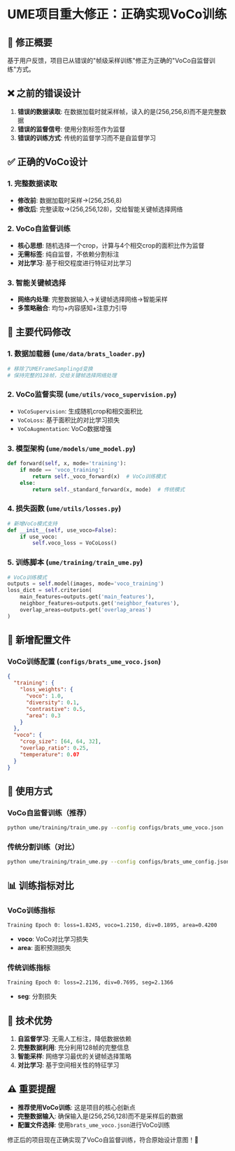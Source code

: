 # UME项目重大修正：正确实现VoCo训练

## 🔧 修正概要

基于用户反馈，项目已从错误的"帧级采样训练"修正为正确的"VoCo自监督训练"方式。

## ❌ 之前的错误设计

1. **错误的数据读取**: 在数据加载时就采样帧，读入的是(256,256,8)而不是完整数据
2. **错误的监督信号**: 使用分割标签作为监督
3. **错误的训练方式**: 传统的监督学习而不是自监督学习

## ✅ 正确的VoCo设计

### 1. 完整数据读取
- **修改前**: 数据加载时采样→(256,256,8)
- **修改后**: 完整读取→(256,256,128)，交给智能关键帧选择网络

### 2. VoCo自监督训练
- **核心思想**: 随机选择一个crop，计算与4个相交crop的面积比作为监督
- **无需标签**: 纯自监督，不依赖分割标注
- **对比学习**: 基于相交程度进行特征对比学习

### 3. 智能关键帧选择
- **网络内处理**: 完整数据输入→关键帧选择网络→智能采样
- **多策略融合**: 均匀+内容感知+注意力引导

## 🔄 主要代码修改

### 1. 数据加载器 (`ume/data/brats_loader.py`)
```python
# 移除了UMEFrameSamplingd变换
# 保持完整的128帧，交给关键帧选择网络处理
```

### 2. VoCo监督实现 (`ume/utils/voco_supervision.py`)
- `VoCoSupervision`: 生成随机crop和相交面积比
- `VoCoLoss`: 基于面积比的对比学习损失
- `VoCoAugmentation`: VoCo数据增强

### 3. 模型架构 (`ume/models/ume_model.py`)
```python
def forward(self, x, mode='training'):
    if mode == 'voco_training':
        return self._voco_forward(x)  # VoCo训练模式
    else:
        return self._standard_forward(x, mode)  # 传统模式
```

### 4. 损失函数 (`ume/utils/losses.py`)
```python
# 新增VoCo模式支持
def __init__(self, use_voco=False):
    if use_voco:
        self.voco_loss = VoCoLoss()
```

### 5. 训练脚本 (`ume/training/train_ume.py`)
```python
# VoCo训练模式
outputs = self.model(images, mode='voco_training')
loss_dict = self.criterion(
    main_features=outputs.get('main_features'),
    neighbor_features=outputs.get('neighbor_features'),
    overlap_areas=outputs.get('overlap_areas')
)
```

## 📁 新增配置文件

### VoCo训练配置 (`configs/brats_ume_voco.json`)
```json
{
  "training": {
    "loss_weights": {
      "voco": 1.0,
      "diversity": 0.1,
      "contrastive": 0.5,
      "area": 0.3
    }
  },
  "voco": {
    "crop_size": [64, 64, 32],
    "overlap_ratio": 0.25,
    "temperature": 0.07
  }
}
```

## 🚀 使用方式

### VoCo自监督训练（推荐）
```bash
python ume/training/train_ume.py --config configs/brats_ume_voco.json
```

### 传统分割训练（对比）
```bash
python ume/training/train_ume.py --config configs/brats_ume_config.json
```

## 📊 训练指标对比

### VoCo训练指标
```
Training Epoch 0: loss=1.8245, voco=1.2150, div=0.1895, area=0.4200
```
- **voco**: VoCo对比学习损失
- **area**: 面积预测损失

### 传统训练指标
```
Training Epoch 0: loss=2.2136, div=0.7695, seg=2.1366
```
- **seg**: 分割损失

## 🎯 技术优势

1. **自监督学习**: 无需人工标注，降低数据依赖
2. **完整数据利用**: 充分利用128帧的完整信息
3. **智能采样**: 网络学习最优的关键帧选择策略
4. **对比学习**: 基于空间相关性的特征学习

## ⚠️ 重要提醒

- **推荐使用VoCo训练**: 这是项目的核心创新点
- **完整数据输入**: 确保输入是(256,256,128)而不是采样后的数据
- **配置文件选择**: 使用`brats_ume_voco.json`进行VoCo训练

修正后的项目现在正确实现了VoCo自监督训练，符合原始设计意图！🎉
